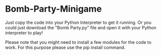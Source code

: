 # Bomb-Party-Minigame
Just copy the code into your Python Interpreter to get it running. Or you could just download the "Bomb Party.py" file and open it with your Python interpreter to play!

Please note that you might need to install a few modules for the code to work. For this purpose please use the pip install command.
